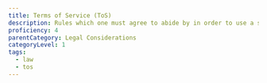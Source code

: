 ```yaml
---
title: Terms of Service (ToS)
description: Rules which one must agree to abide by in order to use a service.
proficiency: 4
parentCategory: Legal Considerations
categoryLevel: 1
tags:
  - law
  - tos
---
```

